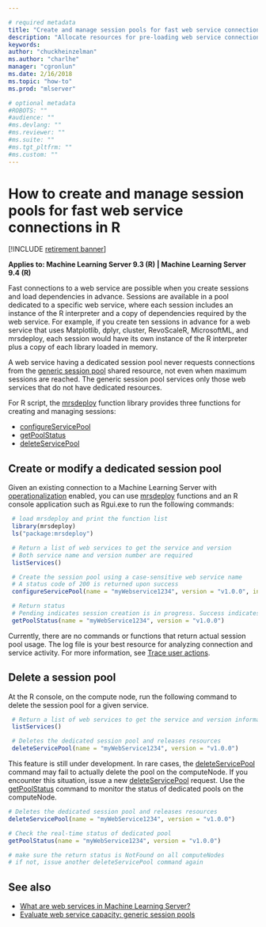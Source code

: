 ```yaml
---

# required metadata
title: "Create and manage session pools for fast web service connections in R (Machine Learning Server)"
description: "Allocate resources for pre-loading web service connections and dependencies in R solutions (Machine Learning Server ). "
keywords: 
author: "chuckheinzelman"
ms.author: "charlhe"
manager: "cgronlun"
ms.date: 2/16/2018
ms.topic: "how-to"
ms.prod: "mlserver"

# optional metadata
#ROBOTS: ""
#audience: ""
#ms.devlang: ""
#ms.reviewer: ""
#ms.suite: ""
#ms.tgt_pltfrm: ""
#ms.custom: ""
---
```


# How to create and manage session pools for fast web service connections in R

[!INCLUDE [retirement banner](~/includes/machine-learning-server-retirement.md)]

**Applies to: Machine Learning Server 9.3 (R) | Machine Learning Server 9.4 (R)**

Fast connections to a web service are possible when you create sessions and load dependencies in advance. Sessions are available in a pool dedicated to a specific web service, where each session includes an instance of the R interpreter and a copy of dependencies required by the web service. For example, if you create ten sessions in advance for a web service that uses Matplotlib, dplyr, cluster, RevoScaleR, MicrosoftML, and mrsdeploy, each session would have its own instance of the R interpreter plus a copy of each library loaded in memory. 

A web service having a dedicated session pool never requests connections from the [generic session pool](configure-evaluate-capacity.md#pool) shared resource, not even when maximum sessions are reached. The generic session pool services only those web services that do not have dedicated resources.

For R script, the [mrsdeploy](../r-reference/mrsdeploy/mrsdeploy-package.md) function library provides three functions for creating and managing sessions:

+ [configureServicePool](../r-reference/mrsdeploy/configureServicePool.md)
+ [getPoolStatus](../r-reference/mrsdeploy/getPoolStatus.md)
+ [deleteServicePool](../r-reference/mrsdeploy/deleteServicePool.md)

## Create or modify a dedicated session pool

Given an existing connection to a Machine Learning Server with [operationalization](../r-reference/mrsdeploy/configureServicePool.md) enabled, you can use [mrsdeploy](../r-reference/mrsdeploy/mrsdeploy-package.md) functions and an R console application such as Rgui.exe to run the following commands:

```r
 # load mrsdeploy and print the function list
 library(mrsdeploy)
 ls("package:mrsdeploy")

 # Return a list of web services to get the service and version 
 # Both service name and version number are required
 listServices()

 # Create the session pool using a case-sensitive web service name
 # A status code of 200 is returned upon success
 configureServicePool(name = "myWebservice1234", version = "v1.0.0", initialPoolSize = 5, maxPoolSize = 10 )

 # Return status 
 # Pending indicates session creation is in progress. Success indicates sessions are ready.
 getPoolStatus(name = "myWebService1234", version = "v1.0.0")
```
Currently, there are no commands or functions that return actual session pool usage. The log file is your best resource for analyzing connection and service activity. For more information, see [Trace user actions](configure-run-diagnostics.md#trace-user-actions).

## Delete a session pool

At the R console, on the compute node, run the following command to delete the session pool for a given service.

```R
 # Return a list of web services to get the service and version information
 listServices()

 # Deletes the dedicated session pool and releases resources
 deleteServicePool(name = "myWebService1234", version = "v1.0.0")
```
This feature is still under development. In rare cases, the [deleteServicePool](../r-reference/mrsdeploy/deleteServicePool.md) command may fail to actually delete the pool on the computeNode. If you encounter this situation, issue a new [deleteServicePool](../r-reference/mrsdeploy/deleteServicePool.md) request. Use the [getPoolStatus](../r-reference/mrsdeploy/getPoolStatus.md) command to monitor the status of dedicated pools on the computeNode.

 ```R
 # Deletes the dedicated session pool and releases resources
 deleteServicePool(name = "myWebService1234", version = "v1.0.0")
 
 # Check the real-time status of dedicated pool
 getPoolStatus(name = "myWebService1234", version = "v1.0.0")
 
 # make sure the return status is NotFound on all computeNodes
 # if not, issue another deleteServicePool command again
```
## See also

 + [What are web services in Machine Learning Server?](concept-what-are-web-services.md)
 + [Evaluate web service capacity: generic session pools](configure-evaluate-capacity.md#pool)
